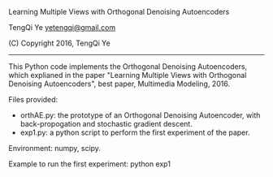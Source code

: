 Learning Multiple Views with Orthogonal Denoising Autoencoders

TengQi Ye
yetengqi@gmail.com

(C) Copyright 2016, TengQi Ye

------------------------------------------------------------------------

<!-- orthogonal-denoising-autoencoder -->
This Python code implements the Orthogonal Denoising Autoencoders, which explianed in the paper "Learning Multiple Views with Orthogonal Denoising Autoencoders", best paper, Multimedia Modeling, 2016.

<!-- Multi-view learning techniques are necessary when data is described by multiple distinct feature sets because single-view learning algorithms tend to overfit on these high-dimensional data. Prior successful approaches followed either consensus or complementary principles. Recent work has focused on learning both the shared and private latent spaces of views in order to take advantage of both principles. However, these methods can not ensure that the latent spaces are strictly independent through encouraging the orthogonality in their objective functions. Also little work has explored representation learning techniques for multi-view learning. In this paper, we use the denoising autoencoder to learn shared and private latent spaces, with orthogonal constraints -- disconnecting every private latent space from the remaining views. Instead of computationally expensive optimization, we adapt the backpropagation algorithm to train our model. -->


Files provided:
* orthAE.py: the prototype of an Orthogonal Denoising Autoencoder, with back-propogation and stochastic gradient descent.
* exp1.py: a python script to perform the first experiment of the paper.


Environment: 
numpy, scipy.

Example to run the first experiment:
python exp1
